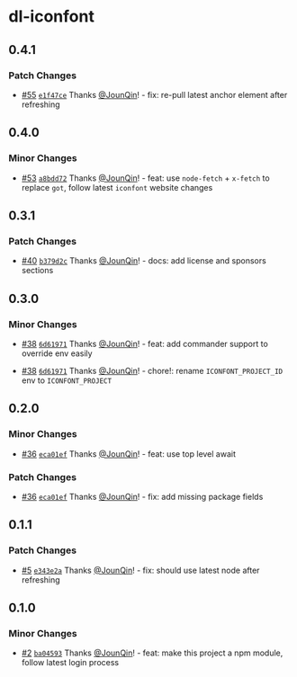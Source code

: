 # dl-iconfont

## 0.4.1

### Patch Changes

- [#55](https://github.com/un-ts/dl-iconfont/pull/55) [`e1f47ce`](https://github.com/un-ts/dl-iconfont/commit/e1f47ce8887bcd7d2f4cd24bfd7e25a0958c0bc2) Thanks [@JounQin](https://github.com/JounQin)! - fix: re-pull latest anchor element after refreshing

## 0.4.0

### Minor Changes

- [#53](https://github.com/un-ts/dl-iconfont/pull/53) [`a8bdd72`](https://github.com/un-ts/dl-iconfont/commit/a8bdd7203ee5a7fdc4bac2a535971b6116ad0c87) Thanks [@JounQin](https://github.com/JounQin)! - feat: use `node-fetch` + `x-fetch` to replace `got`, follow latest `iconfont` website changes

## 0.3.1

### Patch Changes

- [#40](https://github.com/un-ts/dl-iconfont/pull/40) [`b379d2c`](https://github.com/un-ts/dl-iconfont/commit/b379d2c2a4c80295ac1367624649457404632325) Thanks [@JounQin](https://github.com/JounQin)! - docs: add license and sponsors sections

## 0.3.0

### Minor Changes

- [#38](https://github.com/un-ts/dl-iconfont/pull/38) [`6d61971`](https://github.com/un-ts/dl-iconfont/commit/6d619715fff918b6adac847fb600d3654a4f4dc8) Thanks [@JounQin](https://github.com/JounQin)! - feat: add commander support to override env easily

* [#38](https://github.com/un-ts/dl-iconfont/pull/38) [`6d61971`](https://github.com/un-ts/dl-iconfont/commit/6d619715fff918b6adac847fb600d3654a4f4dc8) Thanks [@JounQin](https://github.com/JounQin)! - chore!: rename `ICONFONT_PROJECT_ID` env to `ICONFONT_PROJECT`

## 0.2.0

### Minor Changes

- [#36](https://github.com/un-ts/dl-iconfont/pull/36) [`eca01ef`](https://github.com/un-ts/dl-iconfont/commit/eca01ef6e711acc38b417238b88bcc056a0e164b) Thanks [@JounQin](https://github.com/JounQin)! - feat: use top level await

### Patch Changes

- [#36](https://github.com/un-ts/dl-iconfont/pull/36) [`eca01ef`](https://github.com/un-ts/dl-iconfont/commit/eca01ef6e711acc38b417238b88bcc056a0e164b) Thanks [@JounQin](https://github.com/JounQin)! - fix: add missing package fields

## 0.1.1

### Patch Changes

- [#5](https://github.com/un-ts/dl-iconfont/pull/5) [`e343e2a`](https://github.com/un-ts/dl-iconfont/commit/e343e2ad980f0282d0d63b2bb65f1376d10f87f4) Thanks [@JounQin](https://github.com/JounQin)! - fix: should use latest node after refreshing

## 0.1.0

### Minor Changes

- [#2](https://github.com/un-ts/dl-iconfont/pull/2) [`ba04593`](https://github.com/un-ts/dl-iconfont/commit/ba0459398688e1a35f81bcec48e183ca6669dc8e) Thanks [@JounQin](https://github.com/JounQin)! - feat: make this project a npm module, follow latest login process

